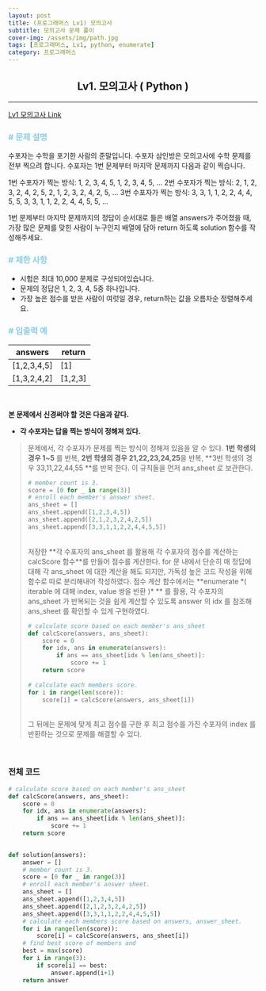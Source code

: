 ```yaml
---
layout: post
title: (프로그래머스 Lv1) 모의고사
subtitle: 모의고사 문제 풀이
cover-img: /assets/img/path.jpg
tags: [프로그래머스, Lv1, python, enumerate]
category: 프로그래머스
---
```


<center>
  <h2>
    Lv1. 모의고사 ( Python )
  </h2>
</center>

------
[Lv1 모의고사 Link](https://programmers.co.kr/learn/courses/30/lessons/42840)

### <span style="color:skyblue"># 문제 설명</span>

수포자는 수학을 포기한 사람의 준말입니다. 수포자 삼인방은 모의고사에 수학 문제를 전부 찍으려 합니다. 수포자는 1번 문제부터 마지막 문제까지 다음과 같이 찍습니다.

1번 수포자가 찍는 방식: 1, 2, 3, 4, 5, 1, 2, 3, 4, 5, ...
2번 수포자가 찍는 방식: 2, 1, 2, 3, 2, 4, 2, 5, 2, 1, 2, 3, 2, 4, 2, 5, ...
3번 수포자가 찍는 방식: 3, 3, 1, 1, 2, 2, 4, 4, 5, 5, 3, 3, 1, 1, 2, 2, 4, 4, 5, 5, ...

1번 문제부터 마지막 문제까지의 정답이 순서대로 들은 배열 answers가 주어졌을 때, 가장 많은 문제를 맞힌 사람이 누구인지 배열에 담아 return 하도록 solution 함수를 작성해주세요.

### <span style="color:skyblue"># 제한 사항</span>

- 시험은 최대 10,000 문제로 구성되어있습니다.
- 문제의 정답은 1, 2, 3, 4, 5중 하나입니다.
- 가장 높은 점수를 받은 사람이 여럿일 경우, return하는 값을 오름차순 정렬해주세요.

### <span style="color:skyblue"># 입출력 예</span>

| answers     | return  |
| ----------- | ------- |
| [1,2,3,4,5] | [1]     |
| [1,3,2,4,2] | [1,2,3] |

<br>

 **본 문제에서 신경써야 할 것은 다음과 같다.**

- **각 수포자는 답을 찍는 방식이 정해져 있다.**

>  문제에서, 각 수포자가 문제를 찍는 방식이 정해져 있음을 알 수 있다. **1번 학생의 경우 1~5** 를 반복, **2번 학생의 경우 21,22,23,24,25**을 반복, **3번 학생의 경우 33,11,22,44,55 **를 반복 한다. 이 규칙들을 먼저 ans_sheet 로 보관한다.
>
>  ```python
>  # member count is 3.
>  score = [0 for _ in range(3)]
>  # enroll each member's answer sheet.
>  ans_sheet = []
>  ans_sheet.append([1,2,3,4,5])
>  ans_sheet.append([2,1,2,3,2,4,2,5])
>  ans_sheet.append([3,3,1,1,2,2,4,4,5,5])
>  ```
>  <br>
>  저장한 **각 수포자의 ans_sheet 를 활용해 각 수포자의 점수를 계산하는 calcScore 함수**를 만들어 점수를 계산한다. for 문 내에서 단순히 매 정답에 대해 각 ans_sheet 에 대한 계산을 해도 되지만, 가독성 높은 코드 작성을 위해 함수로 따로 분리해내어 작성하였다.  점수 계산 함수에서는  **enumerate *( iterable 에 대해 index, value 쌍을 반환 )* ** 를 활용, 각 수포자의 ans_sheet 가 반복되는 것을 쉽게 계산할 수 있도록 answer 의 idx 를 참조해 ans_sheet 를 확인할 수 있게 구현하였다.
>
>  ```python
>  # calculate score based on each member's ans_sheet 
>  def calcScore(answers, ans_sheet):
>      score = 0
>      for idx, ans in enumerate(answers):
>          if ans == ans_sheet[idx % len(ans_sheet)]:
>              score += 1
>      return score
>    
>  # calculate each members score.
>  for i in range(len(score)):
>      score[i] = calcScore(answers, ans_sheet[i])
>  ```
>  <br> 그 뒤에는 문제에 맞게 최고 점수를 구한 후 최고 점수를 가진 수포자의 index 를 반환하는 것으로 문제를 해결할 수 있다.

<br>

### 전체 코드

```python
# calculate score based on each member's ans_sheet 
def calcScore(answers, ans_sheet):
    score = 0
    for idx, ans in enumerate(answers):
        if ans == ans_sheet[idx % len(ans_sheet)]:
            score += 1
    return score
        

def solution(answers):
    answer = []
    # member count is 3.
    score = [0 for _ in range(3)]
    # enroll each member's answer sheet.
    ans_sheet = []
    ans_sheet.append([1,2,3,4,5])
    ans_sheet.append([2,1,2,3,2,4,2,5])
    ans_sheet.append([3,3,1,1,2,2,4,4,5,5])
    # calculate each members score based on answers, answer_sheet.
    for i in range(len(score)):
        score[i] = calcScore(answers, ans_sheet[i])
    # find best score of members and 
    best = max(score)
    for i in range(3):
        if score[i] == best:
            answer.append(i+1)
    return answer
```

